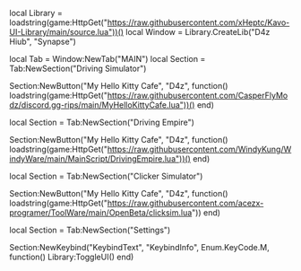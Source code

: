 local Library = loadstring(game:HttpGet("https://raw.githubusercontent.com/xHeptc/Kavo-UI-Library/main/source.lua"))()
local Window = Library.CreateLib("D4z Hiub", "Synapse")

local Tab = Window:NewTab("MAIN")
local Section = Tab:NewSection("Driving Simulator")

Section:NewButton("My Hello Kitty Cafe", "D4z", function()
    loadstring(game:HttpGet("https://raw.githubusercontent.com/CasperFlyModz/discord.gg-rips/main/MyHelloKittyCafe.lua"))()
end)

local Section = Tab:NewSection("Driving Empire")

Section:NewButton("My Hello Kitty Cafe", "D4z", function()
    loadstring(game:HttpGet("https://raw.githubusercontent.com/WindyKung/WindyWare/main/MainScript/DrivingEmpire.lua"))()
end)

local Section = Tab:NewSection("Clicker Simulator")

Section:NewButton("My Hello Kitty Cafe", "D4z", function()
    loadstring(game:HttpGet("https://raw.githubusercontent.com/acezx-programer/ToolWare/main/OpenBeta/clicksim.lua"))
end)

local Section = Tab:NewSection("Settings")

Section:NewKeybind("KeybindText", "KeybindInfo", Enum.KeyCode.M, function()
	Library:ToggleUI()
end)
